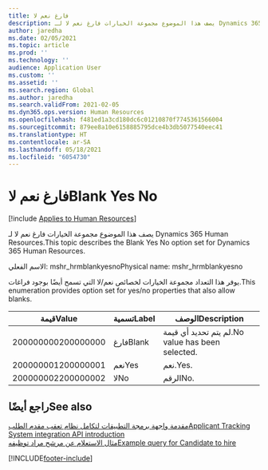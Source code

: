 ```yaml
---
title: فارغ نعم لا
description: يصف هذا الموضوع مجموعة الخيارات فارغ نعم لا لـ Dynamics 365 Human Resources.
author: jaredha
ms.date: 02/05/2021
ms.topic: article
ms.prod: ''
ms.technology: ''
audience: Application User
ms.custom: ''
ms.assetid: ''
ms.search.region: Global
ms.author: jaredha
ms.search.validFrom: 2021-02-05
ms.dyn365.ops.version: Human Resources
ms.openlocfilehash: f481ed1a3cd180dc6c01210870f7745361566004
ms.sourcegitcommit: 879ee8a10e6158885795dce4b3db5077540eec41
ms.translationtype: HT
ms.contentlocale: ar-SA
ms.lasthandoff: 05/18/2021
ms.locfileid: "6054730"
---
```

# <a name="blank-yes-no"></a><span data-ttu-id="43f94-103">فارغ نعم لا</span><span class="sxs-lookup"><span data-stu-id="43f94-103">Blank Yes No</span></span>

[!include [Applies to Human Resources](../includes/applies-to-hr.md)]

<span data-ttu-id="43f94-104">يصف هذا الموضوع مجموعة الخيارات فارغ نعم لا لـ Dynamics 365 Human Resources.</span><span class="sxs-lookup"><span data-stu-id="43f94-104">This topic describes the Blank Yes No option set for Dynamics 365 Human Resources.</span></span>

<span data-ttu-id="43f94-105">الاسم الفعلي: mshr_hrmblankyesno</span><span class="sxs-lookup"><span data-stu-id="43f94-105">Physical name: mshr_hrmblankyesno</span></span>

<span data-ttu-id="43f94-106">يوفر هذا التعداد مجموعة الخيارات لخصائص نعم/لا التي تسمح أيضًا بوجود فراغات.</span><span class="sxs-lookup"><span data-stu-id="43f94-106">This enumeration provides option set for yes/no properties that also allow blanks.</span></span>

| <span data-ttu-id="43f94-107">قيمة</span><span class="sxs-lookup"><span data-stu-id="43f94-107">Value</span></span> | <span data-ttu-id="43f94-108">تسمية</span><span class="sxs-lookup"><span data-stu-id="43f94-108">Label</span></span> | <span data-ttu-id="43f94-109">الوصف</span><span class="sxs-lookup"><span data-stu-id="43f94-109">Description</span></span> |
| --- | --- | --- |
| <span data-ttu-id="43f94-110">200000000</span><span class="sxs-lookup"><span data-stu-id="43f94-110">200000000</span></span> | <span data-ttu-id="43f94-111">فارغ</span><span class="sxs-lookup"><span data-stu-id="43f94-111">Blank</span></span> | <span data-ttu-id="43f94-112">لم يتم تحديد أي قيمة.</span><span class="sxs-lookup"><span data-stu-id="43f94-112">No value has been selected.</span></span> |
| <span data-ttu-id="43f94-113">200000001</span><span class="sxs-lookup"><span data-stu-id="43f94-113">200000001</span></span> | <span data-ttu-id="43f94-114">نعم</span><span class="sxs-lookup"><span data-stu-id="43f94-114">Yes</span></span> | <span data-ttu-id="43f94-115">نعم.</span><span class="sxs-lookup"><span data-stu-id="43f94-115">Yes.</span></span> |
| <span data-ttu-id="43f94-116">200000002</span><span class="sxs-lookup"><span data-stu-id="43f94-116">200000002</span></span> | <span data-ttu-id="43f94-117">لا</span><span class="sxs-lookup"><span data-stu-id="43f94-117">No</span></span> | <span data-ttu-id="43f94-118">الرقم</span><span class="sxs-lookup"><span data-stu-id="43f94-118">No.</span></span> |

## <a name="see-also"></a><span data-ttu-id="43f94-119">راجع أيضًا</span><span class="sxs-lookup"><span data-stu-id="43f94-119">See also</span></span>

[<span data-ttu-id="43f94-120">مقدمة واجهة برمجة التطبيقات لتكامل نظام تعقب مقدم الطلب</span><span class="sxs-lookup"><span data-stu-id="43f94-120">Applicant Tracking System integration API introduction</span></span>](hr-admin-integration-ats-api-introduction.md)<br>
[<span data-ttu-id="43f94-121">مثال الاستعلام عن مرشح مراد توظيفه</span><span class="sxs-lookup"><span data-stu-id="43f94-121">Example query for Candidate to hire</span></span>](hr-admin-integration-ats-api-candidate-to-hire-example-query.md)


[!INCLUDE[footer-include](../includes/footer-banner.md)]